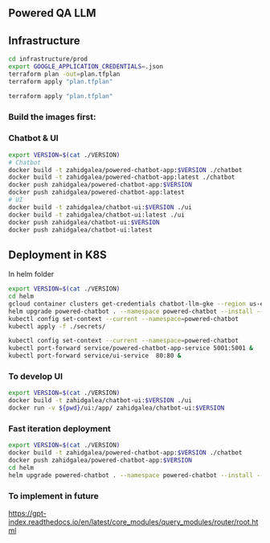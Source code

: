 ##  Powered QA LLM


## Infrastructure

```bash
cd infrastructure/prod
export GOOGLE_APPLICATION_CREDENTIALS=.json
terraform plan -out=plan.tfplan
terraform apply "plan.tfplan"
```

```bash
terraform apply "plan.tfplan"
```

### Build the images first:

### Chatbot & UI

```bash
export VERSION=$(cat ./VERSION)
# Chatbot
docker build -t zahidgalea/powered-chatbot-app:$VERSION ./chatbot
docker build -t zahidgalea/powered-chatbot-app:latest ./chatbot
docker push zahidgalea/powered-chatbot-app:$VERSION
docker push zahidgalea/powered-chatbot-app:latest
# UI
docker build -t zahidgalea/chatbot-ui:$VERSION ./ui
docker build -t zahidgalea/chatbot-ui:latest ./ui
docker push zahidgalea/chatbot-ui:$VERSION
docker push zahidgalea/chatbot-ui:latest
```

## Deployment in K8S

In helm folder

```bash
export VERSION=$(cat ./VERSION)
cd helm
gcloud container clusters get-credentials chatbot-llm-gke --region us-east1 --project chatbot-llm-395402
helm upgrade powered-chatbot . --namespace powered-chatbot --install --create-namespace --debug --set app_version=$VERSION
kubectl config set-context --current --namespace=powered-chatbot
kubectl apply -f ./secrets/
```

```bash
kubectl config set-context --current --namespace=powered-chatbot
kubectl port-forward service/powered-chatbot-app-service 5001:5001 &
kubectl port-forward service/ui-service  80:80 &
```

### To develop UI

```bash
export VERSION=$(cat ./VERSION)
docker build -t zahidgalea/chatbot-ui:$VERSION ./ui
docker run -v ${pwd}/ui:/app/ zahidgalea/chatbot-ui:$VERSION
```

### Fast iteration deployment

```bash
export VERSION=$(cat ./VERSION)
docker build -t zahidgalea/powered-chatbot-app:$VERSION ./chatbot
docker push zahidgalea/powered-chatbot-app:$VERSION
cd helm
helm upgrade powered-chatbot . --namespace powered-chatbot --install --create-namespace --debug --set app_version=$VERSION
```


### To implement in future

https://gpt-index.readthedocs.io/en/latest/core_modules/query_modules/router/root.html
